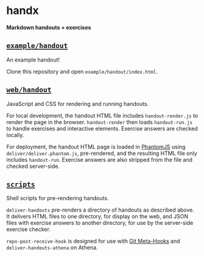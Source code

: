handx
=====

**Markdown handouts + exercises**

## [`example/handout`](example/handout)

An example handout!

Clone this repository and open `example/handout/index.html`.

## [`web/handout`](web/handout)

JavaScript and CSS for rendering and running handouts.

For local development, the handout HTML file includes `handout-render.js` to render the page in the browser.
`handout-render` then loads `handout-run.js` to handle exercises and interactive elements.
Exercise answers are checked locally.

For deployment, the handout HTML page is loaded in [PhantomJS] using `deliver/deliver.phantom.js`, pre-rendered, and the resulting HTML file only includes `handout-run`.
Exercise answers are also stripped from the file and checked server-side.

  [PhantomJS]: http://phantomjs.org

## [`scripts`](scripts)

Shell scripts for pre-rendering handouts.

`deliver-handouts` pre-renders a directory of handouts as described above.
It delivers HTML files to one directory, for display on the web, and JSON files with exercise answers to another directory, for use by the server-side exercise checker.

`repo-post-receive-hook` is designed for use with [Git Meta-Hooks] and `deliver-handouts-athena` on Athena.

  [Git Meta-Hooks]: https://github.com/maxg/git-meta-hooks
